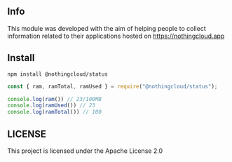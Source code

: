 ## Info
This module was developed with the aim of helping people to collect information related to their applications hosted on https://nothingcloud.app

## Install
```
npm install @nothingcloud/status
```

```javascript
const { ram, ramTotal, ramUsed } = require("@nothingcloud/status");

console.log(ram()) // 23/100MB
console.log(ramUsed()) // 23
console.log(ramTotal()) // 100
```

## LICENSE
This project is licensed under the Apache License 2.0